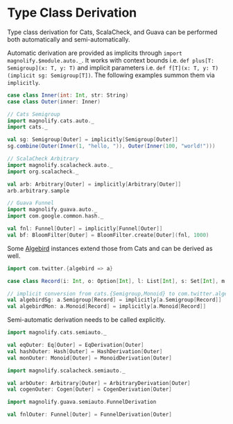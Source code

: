 Type Class Derivation
=====================

Type class derivation for Cats, ScalaCheck, and Guava can be performed both automatically and semi-automatically.

Automatic derivation are provided as implicits through `import magnolify.$module.auto._`.  It works with context bounds i.e. `def plus[T: Semigroup](x: T, y: T)` and implicit parameters i.e. `def f[T](x: T, y: T)(implicit sg: Semigroup[T])`. The following examples summon them via `implicitly`.

```scala mdoc:reset
case class Inner(int: Int, str: String)
case class Outer(inner: Inner)

// Cats Semigroup
import magnolify.cats.auto._
import cats._

val sg: Semigroup[Outer] = implicitly[Semigroup[Outer]]
sg.combine(Outer(Inner(1, "hello, ")), Outer(Inner(100, "world!")))

// ScalaCheck Arbitrary
import magnolify.scalacheck.auto._
import org.scalacheck._

val arb: Arbitrary[Outer] = implicitly[Arbitrary[Outer]]
arb.arbitrary.sample

// Guava Funnel
import magnolify.guava.auto._
import com.google.common.hash._

val fnl: Funnel[Outer] = implicitly[Funnel[Outer]]
val bf: BloomFilter[Outer] = BloomFilter.create[Outer](fnl, 1000)
```

Some [Algebird](https://github.com/twitter/algebird) instances extend those from Cats and can be derived as well.

```scala mdoc
import com.twitter.{algebird => a}

case class Record(i: Int, o: Option[Int], l: List[Int], s: Set[Int], m: Map[String, Int])

// implicit conversion from cats.{Semigroup,Monoid} to com.twitter.algebird.{Semigroup,Monoid}
val algebirdSg: a.Semigroup[Record] = implicitly[a.Semigroup[Record]]
val algebirdMon: a.Monoid[Record] = implicitly[a.Monoid[Record]]
```

Semi-automatic derivation needs to be called explicitly.

```scala mdoc
import magnolify.cats.semiauto._

val eqOuter: Eq[Outer] = EqDerivation[Outer]
val hashOuter: Hash[Outer] = HashDerivation[Outer]
val monOuter: Monoid[Outer] = MonoidDerivation[Outer]

import magnolify.scalacheck.semiauto._

val arbOuter: Arbitrary[Outer] = ArbitraryDerivation[Outer]
val cogenOuter: Cogen[Outer] = CogenDerivation[Outer]

import magnolify.guava.semiauto.FunnelDerivation

val fnlOuter: Funnel[Outer] = FunnelDerivation[Outer]
```
